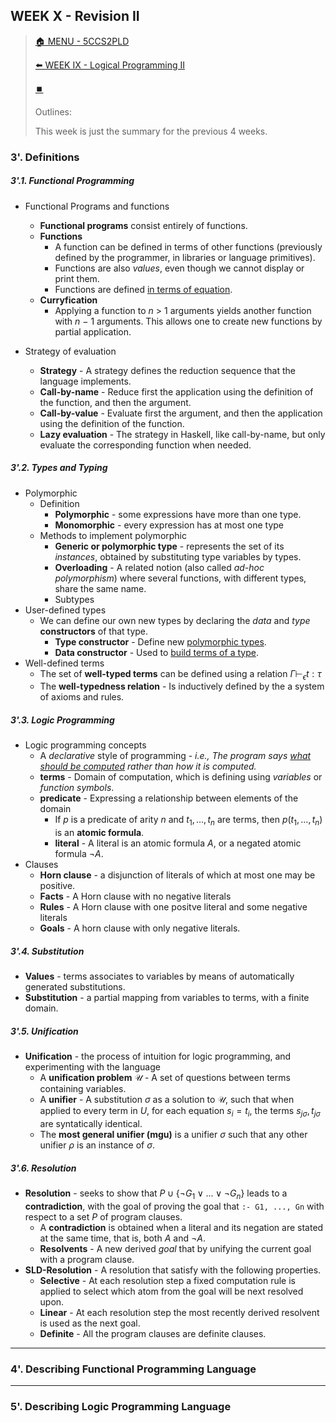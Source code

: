 ## WEEK X - Revision II

>[🏠 MENU - 5CCS2PLD](year2/5ccs2pld.md)
>
>[⬅️ WEEK IX - Logical Programming II](year2/5ccs2pld/w9.md)
>
>[⏹️](year2/5ccs2pld/w10.md)
>
>Outlines:
>
>This week is just the summary for the previous 4 weeks. 

### 3'. Definitions

##### 3'.1. Functional Programming

- Functional Programs and functions

  - **Functional programs** consist entirely of functions.
  - **Functions**
    - A function can be defined in terms of other functions (previously defined by the programmer, in libraries or language primitives).
    - Functions are also *values*, even though we cannot display or print them.
    - Functions are defined <u>in terms of equation</u>. 
  - **Curryfication**
    - Applying a function to *n* > 1 arguments yields another function with *n* − 1 arguments. This allows one to create new functions by partial application.
- Strategy of evaluation 

  - **Strategy** - A strategy defines the reduction sequence that the language implements. 
  - **Call-by-name** - Reduce first the application using the definition of the function, and then the argument.
  - **Call-by-value** - Evaluate first the argument, and then the application using the definition of the function.
  - **Lazy evaluation** - The strategy in Haskell, like call-by-name, but only evaluate the corresponding function when needed. 

##### 3'.2. Types and Typing

- Polymorphic
  - Definition
    - **Polymorphic** - some expressions have more than one type.
    - **Monomorphic** - every expression has at most one type
  - Methods to implement polymorphic
    - **Generic or polymorphic type** - represents the set of its *instances*, obtained by substituting type variables by types.
    - **Overloading** -  A related notion (also called *ad-hoc polymorphism*) where several functions, with different types, share the same name.
    - Subtypes
- User-defined types
  - We can define our own new types by declaring the *data* and *type* **constructors** of that type.
    - **Type constructor** - Define new <u>polymorphic types</u>.
    - **Data constructor** - Used to <u>build terms of a type</u>. 
- Well-defined terms
  - The set of **well-typed terms** can be defined using a relation $\Gamma \vdash_\epsilon t : \tau$​
  - The **well-typedness relation** - Is inductively defined by the a system of axioms and rules.


##### 3'.3. Logic Programming

- Logic programming concepts
  - A *declarative* style of programming - *i.e., The program says <u>what should be computed</u> rather than how it is computed.*
  - **terms** - Domain of computation, which is defining using *variables* or *function symbols*. 
  - **predicate** - Expressing a relationship between elements of the domain
    - If $p$ is a predicate of arity $n$ and $t_1,...,t_n$ are terms, then $p(t_1,...,t_n)$ is an **atomic formula**. 
    - **literal** - A literal is an atomic formula $A$, or a negated atomic formula $¬A$​.
- Clauses
  - **Horn clause** - a disjunction of literals of which at most one may be positive.
  - **Facts** - A Horn clause with no negative literals
  - **Rules** - A Horn clause with one positve literal and some negative literals
  - **Goals** - A horn clause with only negative literals.


##### 3'.4. Substitution

- **Values** - terms associates to variables by means of automatically generated substitutions.
- **Substitution** - a partial mapping from variables to terms, with a finite domain.

##### 3'.5. Unification

- **Unification** - the process of intuition for logic programming, and experimenting with the language
  - A **unification problem** $\mathcal{U}$ - A set of questions between terms containing variables. 
  - A **unifier** - A substitution $σ$ as a solution to $\mathcal{U}$, such that when applied to every term in $U$, for each equation $s_i=t_i$, the terms $s_{jσ},t_{jσ}$​ are syntatically identical.
  - The **most general unifier (mgu)** is a unifier $σ$ such that any other unifier $ρ$ is an instance of $σ$​.

##### 3'.6. Resolution

- **Resolution** - seeks to show that $P∪\{¬G_1∨...∨¬G_n\}$ leads to a **contradiction**, with the goal of proving the goal that `:- G1, ..., Gn` with respect to a set $P$​​ of program clauses. 
  - A **contradiction** is obtained when a literal and its negation are stated at the same time, that is, both $A$ and $¬A$. 
  - **Resolvents** -  A new derived *goal* that by unifying the current goal with a program clause. 
- **SLD-Resolution** - A resolution that satisfy with the following properties. 
  - **Selective** - At each resolution step a fixed computation rule is applied to select which atom from the goal will be next resolved upon. 
  - **Linear** - At each resolution step the most recently derived resolvent is used as the next goal. 
  - **Definite** - All the program clauses are definite clauses.



---

### 4'. Describing Functional Programming Language





---

### 5'. Describing Logic Programming Language

